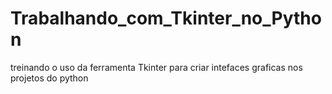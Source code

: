 # Trabalhando_com_Tkinter_no_Python
 treinando o uso da ferramenta Tkinter para criar intefaces graficas nos projetos do python
